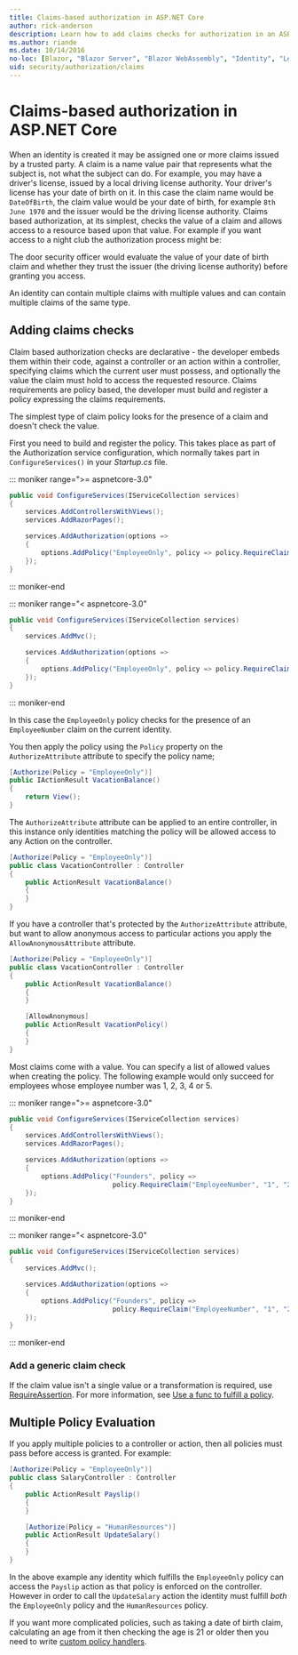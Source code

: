 ```yaml
---
title: Claims-based authorization in ASP.NET Core
author: rick-anderson
description: Learn how to add claims checks for authorization in an ASP.NET Core app.
ms.author: riande
ms.date: 10/14/2016
no-loc: [Blazor, "Blazor Server", "Blazor WebAssembly", "Identity", "Let's Encrypt", Razor, SignalR]
uid: security/authorization/claims
---
```

# Claims-based authorization in ASP.NET Core

<a name="security-authorization-claims-based"></a>

When an identity is created it may be assigned one or more claims issued by a trusted party. A claim is a name value pair that represents what the subject is, not what the subject can do. For example, you may have a driver's license, issued by a local driving license authority. Your driver's license has your date of birth on it. In this case the claim name would be `DateOfBirth`, the claim value would be your date of birth, for example `8th June 1970` and the issuer would be the driving license authority. Claims based authorization, at its simplest, checks the value of a claim and allows access to a resource based upon that value. For example if you want access to a night club the authorization process might be:

The door security officer would evaluate the value of your date of birth claim and whether they trust the issuer (the driving license authority) before granting you access.

An identity can contain multiple claims with multiple values and can contain multiple claims of the same type.

## Adding claims checks

Claim based authorization checks are declarative - the developer embeds them within their code, against a controller or an action within a controller, specifying claims which the current user must possess, and optionally the value the claim must hold to access the requested resource. Claims requirements are policy based, the developer must build and register a policy expressing the claims requirements.

The simplest type of claim policy looks for the presence of a claim and doesn't check the value.

First you need to build and register the policy. This takes place as part of the Authorization service configuration, which normally takes part in `ConfigureServices()` in your *Startup.cs* file.

::: moniker range=">= aspnetcore-3.0"

```csharp
public void ConfigureServices(IServiceCollection services)
{
    services.AddControllersWithViews();
    services.AddRazorPages();

    services.AddAuthorization(options =>
    {
        options.AddPolicy("EmployeeOnly", policy => policy.RequireClaim("EmployeeNumber"));
    });
}
```

::: moniker-end

::: moniker range="< aspnetcore-3.0"

```csharp
public void ConfigureServices(IServiceCollection services)
{
    services.AddMvc();

    services.AddAuthorization(options =>
    {
        options.AddPolicy("EmployeeOnly", policy => policy.RequireClaim("EmployeeNumber"));
    });
}
```

::: moniker-end

In this case the `EmployeeOnly` policy checks for the presence of an `EmployeeNumber` claim on the current identity.

You then apply the policy using the `Policy` property on the `AuthorizeAttribute` attribute to specify the policy name;

```csharp
[Authorize(Policy = "EmployeeOnly")]
public IActionResult VacationBalance()
{
    return View();
}
```

The `AuthorizeAttribute` attribute can be applied to an entire controller, in this instance only identities matching the policy will be allowed access to any Action on the controller.

```csharp
[Authorize(Policy = "EmployeeOnly")]
public class VacationController : Controller
{
    public ActionResult VacationBalance()
    {
    }
}
```

If you have a controller that's protected by the `AuthorizeAttribute` attribute, but want to allow anonymous access to particular actions you apply the `AllowAnonymousAttribute` attribute.

```csharp
[Authorize(Policy = "EmployeeOnly")]
public class VacationController : Controller
{
    public ActionResult VacationBalance()
    {
    }

    [AllowAnonymous]
    public ActionResult VacationPolicy()
    {
    }
}
```

Most claims come with a value. You can specify a list of allowed values when creating the policy. The following example would only succeed for employees whose employee number was 1, 2, 3, 4 or 5.

::: moniker range=">= aspnetcore-3.0"

```csharp
public void ConfigureServices(IServiceCollection services)
{
    services.AddControllersWithViews();
    services.AddRazorPages();

    services.AddAuthorization(options =>
    {
        options.AddPolicy("Founders", policy =>
                          policy.RequireClaim("EmployeeNumber", "1", "2", "3", "4", "5"));
    });
}
```

::: moniker-end

::: moniker range="< aspnetcore-3.0"

```csharp
public void ConfigureServices(IServiceCollection services)
{
    services.AddMvc();

    services.AddAuthorization(options =>
    {
        options.AddPolicy("Founders", policy =>
                          policy.RequireClaim("EmployeeNumber", "1", "2", "3", "4", "5"));
    });
}
```

::: moniker-end
### Add a generic claim check

If the claim value isn't a single value or a transformation is required, use [RequireAssertion](/dotnet/api/microsoft.aspnetcore.authorization.authorizationpolicybuilder.requireassertion). For more information, see [Use a func to fulfill a policy](xref:security/authorization/policies#use-a-func-to-fulfill-a-policy).

## Multiple Policy Evaluation

If you apply multiple policies to a controller or action, then all policies must pass before access is granted. For example:

```csharp
[Authorize(Policy = "EmployeeOnly")]
public class SalaryController : Controller
{
    public ActionResult Payslip()
    {
    }

    [Authorize(Policy = "HumanResources")]
    public ActionResult UpdateSalary()
    {
    }
}
```

In the above example any identity which fulfills the `EmployeeOnly` policy can access the `Payslip` action as that policy is enforced on the controller. However in order to call the `UpdateSalary` action the identity must fulfill *both* the `EmployeeOnly` policy and the `HumanResources` policy.

If you want more complicated policies, such as taking a date of birth claim, calculating an age from it then checking the age is 21 or older then you need to write [custom policy handlers](xref:security/authorization/policies).
